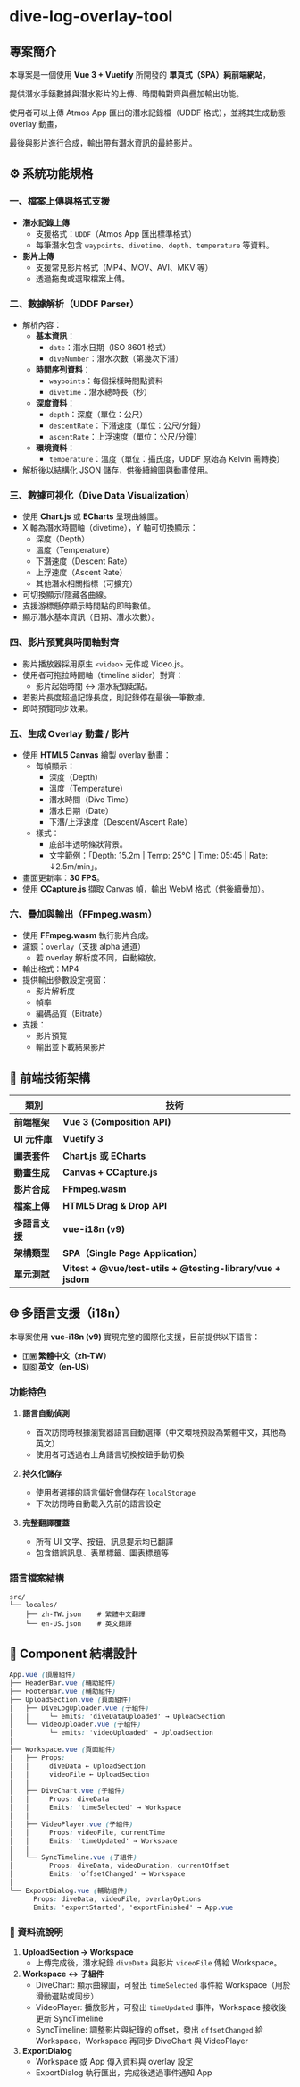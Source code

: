 # dive-log-overlay-tool

## 專案簡介

本專案是一個使用 **Vue 3 + Vuetify** 所開發的 **單頁式（SPA）純前端網站**，

提供潛水手錶數據與潛水影片的上傳、時間軸對齊與疊加輸出功能。

使用者可以上傳 Atmos App 匯出的潛水記錄檔（UDDF 格式），並將其生成動態 overlay 動畫，

最後與影片進行合成，輸出帶有潛水資訊的最終影片。

## ⚙️ 系統功能規格

### 一、檔案上傳與格式支援

- **潛水記錄上傳**
  - 支援格式：`UDDF`（Atmos App 匯出標準格式）
  - 每筆潛水包含 `waypoints`、`divetime`、`depth`、`temperature` 等資料。
- **影片上傳**
  - 支援常見影片格式（MP4、MOV、AVI、MKV 等）
  - 透過拖曳或選取檔案上傳。

### 二、數據解析（UDDF Parser）

- 解析內容：
  - **基本資訊**：
    - `date`：潛水日期（ISO 8601 格式）
    - `diveNumber`：潛水次數（第幾次下潛）
  - **時間序列資料**：
    - `waypoints`：每個採樣時間點資料
    - `divetime`：潛水總時長（秒）
  - **深度資料**：
    - `depth`：深度（單位：公尺）
    - `descentRate`：下潛速度（單位：公尺/分鐘）
    - `ascentRate`：上浮速度（單位：公尺/分鐘）
  - **環境資料**：
    - `temperature`：溫度（單位：攝氏度，UDDF 原始為 Kelvin 需轉換）
- 解析後以結構化 JSON 儲存，供後續繪圖與動畫使用。

### 三、數據可視化（Dive Data Visualization）

- 使用 **Chart.js** 或 **ECharts** 呈現曲線圖。
- X 軸為潛水時間軸（divetime），Y 軸可切換顯示：
  - 深度（Depth）
  - 溫度（Temperature）
  - 下潛速度（Descent Rate）
  - 上浮速度（Ascent Rate）
  - 其他潛水相關指標（可擴充）
- 可切換顯示/隱藏各曲線。
- 支援游標懸停顯示時間點的即時數值。
- 顯示潛水基本資訊（日期、潛水次數）。

### 四、影片預覽與時間軸對齊

- 影片播放器採用原生 `<video>` 元件或 Video.js。
- 使用者可拖拉時間軸（timeline slider）對齊：
  - 影片起始時間 ↔ 潛水紀錄起點。
- 若影片長度超過記錄長度，則記錄停在最後一筆數據。
- 即時預覽同步效果。

### 五、生成 Overlay 動畫 / 影片

- 使用 **HTML5 Canvas** 繪製 overlay 動畫：
  - 每幀顯示：
    - 深度（Depth）
    - 溫度（Temperature）
    - 潛水時間（Dive Time）
    - 潛水日期（Date）
    - 下潛/上浮速度（Descent/Ascent Rate）
  - 樣式：
    - 底部半透明條狀背景。
    - 文字範例：「Depth: 15.2m | Temp: 25°C | Time: 05:45 | Rate: ↓2.5m/min」。
- 畫面更新率：**30 FPS**。
- 使用 **CCapture.js** 擷取 Canvas 幀，輸出 WebM 格式（供後續疊加）。

### 六、疊加與輸出（FFmpeg.wasm）

- 使用 **FFmpeg.wasm** 執行影片合成。
- 濾鏡：`overlay`（支援 alpha 通道）
  - 若 overlay 解析度不同，自動縮放。
- 輸出格式：MP4
- 提供輸出參數設定視窗：
  - 影片解析度
  - 幀率
  - 編碼品質（Bitrate）
- 支援：
  - 影片預覽
  - 輸出並下載結果影片

## 🧱 前端技術架構

| 類別           | 技術                                                        |
| -------------- | ----------------------------------------------------------- |
| **前端框架**   | **Vue 3 (Composition API)**                                 |
| **UI 元件庫**  | **Vuetify 3**                                               |
| **圖表套件**   | **Chart.js 或 ECharts**                                     |
| **動畫生成**   | **Canvas + CCapture.js**                                    |
| **影片合成**   | **FFmpeg.wasm**                                             |
| **檔案上傳**   | **HTML5 Drag & Drop API**                                   |
| **多語言支援** | **vue-i18n (v9)**                                           |
| **架構類型**   | **SPA（Single Page Application）**                          |
| **單元測試**   | **Vitest + @vue/test-utils + @testing-library/vue + jsdom** |

## 🌐 多語言支援（i18n）

本專案使用 **vue-i18n (v9)** 實現完整的國際化支援，目前提供以下語言：

- **🇹🇼 繁體中文（zh-TW）**
- **🇺🇸 英文（en-US）**

### 功能特色

1. **語言自動偵測**
   - 首次訪問時根據瀏覽器語言自動選擇（中文環境預設為繁體中文，其他為英文）
   - 使用者可透過右上角語言切換按鈕手動切換

2. **持久化儲存**
   - 使用者選擇的語言偏好會儲存在 `localStorage`
   - 下次訪問時自動載入先前的語言設定

3. **完整翻譯覆蓋**
   - 所有 UI 文字、按鈕、訊息提示均已翻譯
   - 包含錯誤訊息、表單標籤、圖表標題等

### 語言檔案結構

```
src/
└── locales/
    ├── zh-TW.json    # 繁體中文翻譯
    └── en-US.json    # 英文翻譯
```

## 🧩 Component 結構設計

```scss
App.vue (頂層組件)
├── HeaderBar.vue (輔助組件)
├── FooterBar.vue (輔助組件)
├── UploadSection.vue (頁面組件)
│   ├── DiveLogUploader.vue (子組件)
│   │     └─ emits: 'diveDataUploaded' → UploadSection
│   └── VideoUploader.vue (子組件)
│         └─ emits: 'videoUploaded' → UploadSection
│
├── Workspace.vue (頁面組件)
│   ├── Props:
│   │     diveData ← UploadSection
│   │     videoFile ← UploadSection
│   │
│   ├── DiveChart.vue (子組件)
│   │     Props: diveData
│   │     Emits: 'timeSelected' → Workspace
│   │
│   ├── VideoPlayer.vue (子組件)
│   │     Props: videoFile, currentTime
│   │     Emits: 'timeUpdated' → Workspace
│   │
│   └── SyncTimeline.vue (子組件)
│         Props: diveData, videoDuration, currentOffset
│         Emits: 'offsetChanged' → Workspace
│
└── ExportDialog.vue (輔助組件)
      Props: diveData, videoFile, overlayOptions
      Emits: 'exportStarted', 'exportFinished' → App.vue
```

### 🔹 資料流說明

1. **UploadSection → Workspace**
   - 上傳完成後，潛水紀錄 `diveData` 與影片 `videoFile` 傳給 Workspace。
2. **Workspace ↔ 子組件**
   - DiveChart: 顯示曲線圖，可發出 `timeSelected` 事件給 Workspace（用於滑動選點或同步）
   - VideoPlayer: 播放影片，可發出 `timeUpdated` 事件，Workspace 接收後更新 SyncTimeline
   - SyncTimeline: 調整影片與紀錄的 offset，發出 `offsetChanged` 給 Workspace，Workspace 再同步 DiveChart 與 VideoPlayer
3. **ExportDialog**
   - Workspace 或 App 傳入資料與 overlay 設定
   - ExportDialog 執行匯出，完成後透過事件通知 App
